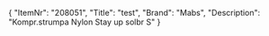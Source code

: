 {
  "ItemNr": "208051",
  "Title": "test",
  "Brand": "Mabs",
  "Description": "Kompr.strumpa Nylon Stay up solbr S"
}